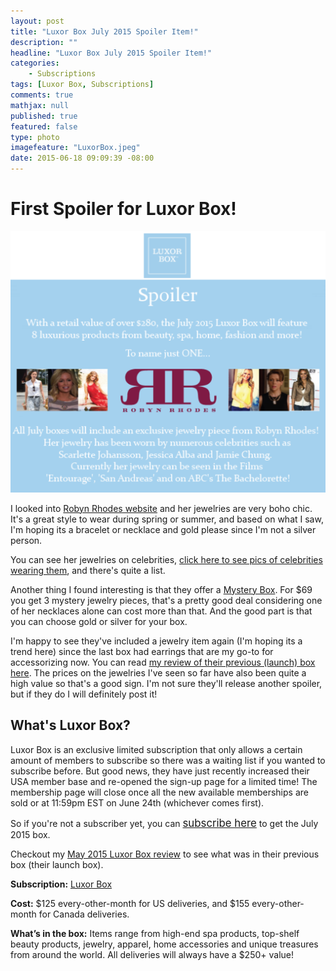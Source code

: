 ```yaml
---
layout: post
title: "Luxor Box July 2015 Spoiler Item!"
description: ""
headline: "Luxor Box July 2015 Spoiler Item!"
categories: 
    - Subscriptions
tags: [Luxor Box, Subscriptions]
comments: true
mathjax: null
published: true
featured: false
type: photo
imagefeature: "LuxorBox.jpeg"
date: 2015-06-18 09:09:39 -08:00
---
```


# First Spoiler for Luxor Box!

<center><img src="/images/LuxorBoxJuly2015Spoiler.png"></center>

<p>I looked into <a href="http://robynrhodes.com" target="_blank">Robyn Rhodes website</a> and her jewelries are very boho chic. It's a great style to wear during spring or summer, and based on what I saw, I'm hoping its a bracelet or necklace and gold please since I'm not a silver person.</p>

<p>You can see her jewelries on celebrities, <a href="http://robynrhodes.com/celebrities.html/" target="_blank">click here to see pics of celebrities wearing them</a>, and there's quite a list.</p>

<p>Another thing I found interesting is that they offer a <a href="http://robynrhodes.com/mbox-1907.html" target="_blank">Mystery Box</a>. For $69 you get 3 mystery jewelry pieces, that's a pretty good deal considering one of her necklaces alone can cost more than that. And the good part is that you can choose gold or silver for your box.</p>

<p>I'm happy to see they've included a jewelry item again (I'm hoping its a trend here) since the last box had earrings that are my go-to for accessorizing now. You can read <a href="http://whatsupmailbox.com/subscriptions/reviews/Luxor-Box-May-2015-Review/" target="_blank">my review of their previous (launch) box here</a>. The prices on the jewelries I've seen so far have also been quite a high value so that's a good sign. I'm not sure they'll release another spoiler, but if they do I will definitely post it!</p>

## What's Luxor Box?

<p>Luxor Box is an exclusive limited subscription that only allows a certain amount of members to subscribe so there was a waiting list if you wanted to subscribe before. But good news, they have just recently increased their USA member base and re-opened the sign-up page for a limited time! The membership page will close once all the new available memberships are sold or at 11:59pm EST on June 24th (whichever comes first).</p>

<p>So if you're not a subscriber yet, you can <a href="http://www.luxorbox.com/#!become-a-member/cjg9" target="_blank"><big>subscribe here</big></a> to get the July 2015 box.</p>

<p>Checkout my <a href="http://whatsupmailbox.com/subscriptions/reviews/Luxor-Box-May-2015-Review/" target="_blank">May 2015 Luxor Box review</a> to see what was in their previous box (their launch box).</p>

<p><b>Subscription:</b> <a href="http://www.luxorbox.com" target="_blank">Luxor Box</a></p>
<p><b>Cost:</b> $125 every-other-month for US deliveries, and $155 every-other-month for Canada deliveries.</p>
<p><b>What’s in the box:</b> Items range from high-end spa products, top-shelf beauty products, jewelry, apparel, home accessories and unique treasures from around the world. All deliveries will always have a $250+ value!</b></p>
